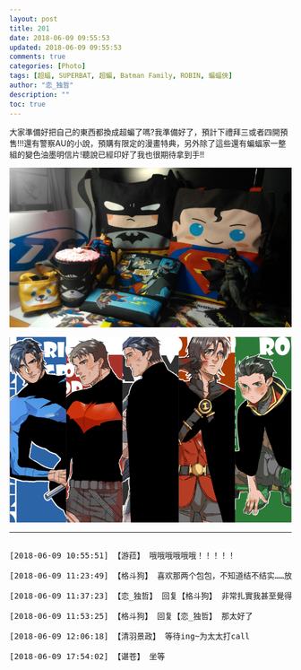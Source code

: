 ```yaml
---
layout: post
title: 201
date: 2018-06-09 09:55:53
updated: 2018-06-09 09:55:53
comments: true
categories: [Photo]
tags: [超蝠, SUPERBAT, 超蝙, Batman Family, ROBIN, 蝙蝠俠]
author: "恋_独哲"
description: ""
toc: true
---
```


<p>大家準備好把自己的東西都換成超蝙了嗎?我準備好了，預計下禮拜三或者四開預售!!!還有警察AU的小說，預購有限定的漫畫特典，另外除了這些還有蝙蝠家一整組的變色油墨明信片!聽說已經印好了我也很期待拿到手!!&nbsp;</p>

![](https://raw.githubusercontent.com/alicewish/maple50821/master/img_YW5MWVN1NEpoZFZDbk0xUHdCbllHYnIwMVFtcUpEUHAzc1NpaXM1UFhFeW9Gc1d6eWwxaUR3PT0.jpg)

![](https://raw.githubusercontent.com/alicewish/maple50821/master/img_YW5MWVN1NEpoZFZDbk0xUHdCbllHVU9lelZpamlYbFZSMERkVUZzbTRGYjlUZGhoT2RJajV3PT0.gif)

---

<pre>

[2018-06-09 10:55:51] 【游菈】 哦哦哦哦哦哦！！！！！

[2018-06-09 11:23:49] 【格斗狗】 喜欢那两个包包，不知道结不结实……放书什么的能行吗

[2018-06-09 11:37:23] 【恋_独哲】 回复【格斗狗】 非常扎實我甚至覺得有點硬過頭了XDDD提把的部分也有加強車縫

[2018-06-09 11:53:25] 【格斗狗】 回复【恋_独哲】 那太好了

[2018-06-09 12:06:18] 【清羽景政】 等待ing~为太太打call

[2018-06-09 17:54:02] 【谌苍】 坐等

</pre>